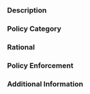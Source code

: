 ### Description
<!-- Describe the policy shortly -->

### Policy Category
<!-- Security / Best Practice / other -->

### Rational
<!-- Describe the reasoning for applying the policy -->

### Policy Enforcement
<!-- How enforcement of the policy actually affects cluster components / applications / resources / users -->

### Additional Information
